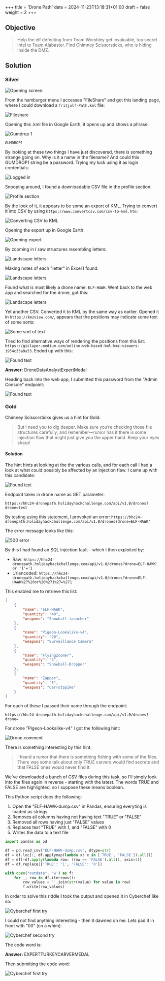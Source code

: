 +++
title = 'Drone Path'
date = 2024-11-23T13:18:31+01:00
draft = false
weight = 2
+++

## Objective

> Help the elf defecting from Team Wombley get invaluable, top secret intel to Team Alabaster. Find Chimney Scissorsticks, who is hiding inside the DMZ.

## Solution

### Silver

![Opening screen](/images/act2/act2-drone-path-1.png)

From the hamburger menu I accesses "FileShare" and got this landing page, where I could download a ```fritjolf-Path.kml``` file: 

![Fileshare](/images/act2/act2-drone-path-2.png)

Opening this .kml file in Google Earth, it opens up and shows a phrase: 

![Gumdrop 1](/images/act2/act2-drone-path-3.png)

```
GUMDROP1
```

By looking at these two things I have just discovered, there is something strange going on. Why is it a name in the filename? And could this GUMDROP1 string be a password. Trying my luck using it as login credentials: 

![Logged in](/images/act2/act2-drone-path-4.png)

Snooping around, I found a downloadable CSV file in the profile section:

![Profile section](/images/act2/act2-drone-path-5.png)

By the look of it, it appears to be some an export of KML. Trying to convert it into CSV by using ```https://www.convertcsv.com/csv-to-kml.htm```:

![Converting CSV to KML](/images/act2/act2-drone-path-6.png)

Opening the export up in Google Earth:

![Opening export](/images/act2/act2-drone-path-7.png)

By zooming in I saw structures resembling letters: 

![Landscape letters](/images/act2/act2-drone-path-8.png)

Making notes of each "letter" in Excel I found: 

![Landscape letters](/images/act2/act2-drone-path-9.png)

Found what is most likely a drone name: ```ELF-HAWK```. Went back to the web app and searched for the drone, got this:

![Landscape letters](/images/act2/act2-drone-path-10.png)

Yet another CSV. Converted it to KML by the same way as earlier. Opened it in ```https://kmzview.com/```, appears that the positions may indicate some text of some sorts: 

![Some sort of text](/images/act2/act2-drone-path-11.png)

Tried to find alternative ways of rendering the positions from this list: ```https://gislayer.medium.com/online-web-based-kml-kmz-viewers-1954c33a9a53```. Ended up with this: 

![Found text](/images/act2/act2-drone-path-12.png)


**Answer:** DroneDataAnalystExpertMedal

Heading back into the web app, I submitted this password from the "Admin Console" endpoint:

![Found text](/images/act2/act2-drone-path-13.png)

### Gold

Chimney Scissorsticks gives us a hint for Gold: 

> But I need you to dig deeper. Make sure you’re checking those file structures carefully, and remember—rumor has it there is some injection flaw that might just give you the upper hand. Keep your eyes sharp!

#### Solution

The hint hints at looking at the the various calls, and for each call I had a look at what could possibly be affected by an injection flaw. I came up with this candidate:

![Found text](/images/act2/act2-drone-path-gold-1.png)

Endpoint takes in drone name as GET parameter:

```
https://hhc24-dronepath.holidayhackchallenge.com/api/v1.0/drones?drone=test
```

By testing using this statement, I provoked an error: ```https://hhc24-dronepath.holidayhackchallenge.com/api/v1.0/drones?drone=ELF-HAWK'```

The error message looks like this:

![500 error](/images/act2/act2-drone-path-gold-2.png)

By this I had found an SQL Injection fault - which I then exploited by:

* Raw: ```https://hhc24-dronepath.holidayhackchallenge.com/api/v1.0/drones?drone=ELF-HAWK' or '1'='1```
* Urlencoded: ```https://hhc24-dronepath.holidayhackchallenge.com/api/v1.0/drones?drone=ELF-HAWK%27%20or%20%271%27=%271```

This enabled me to retrieve this list: 

```json
[
    {
        "name": "ELF-HAWK",
        "quantity": "40",
        "weapons": "Snowball-launcher"
    },
    {
        "name": "Pigeon-Lookalike-v4",
        "quantity": "20",
        "weapons": "Surveillance Camera"
    },
    {
        "name": "FlyingZoomer",
        "quantity": "4",
        "weapons": "Snowball-Dropper"
    },
    {
        "name": "Zapper",
        "quantity": "5",
        "weapons": "CarrotSpike"
    }
]
```

For each of these I passed their name through the endpoint: 

```
https://hhc24-dronepath.holidayhackchallenge.com/api/v1.0/drones?drone=
```

For drone "Pigeon-Lookalike-v4" I got the following hint: 

![Drone comment](/images/act2/act2-drone-path-gold-3.png)

There is something interesting by this hint: 

> I heard a rumor that there is something fishing with some of the files. There was some talk about only TRUE carvers would find secrets and that FALSE ones would never find it.

We've downloaded a bunch of CSV files during this task, so I'll simply look into the files again in reverse - starting with the latest. The words TRUE and FALSE are highlighted, so I suppose these means boolean.

This Python script does the following:

1. Open the "ELF-HAWK-dump.csv" in Pandas, ensuring everyting is loaded as strings
2. Removes all columns having not having text "TRUE" or "FALSE"
3. Removed all rows having just "FALSE" values
4. Replaces text "TRUE" with 1, and "FALSE" with 0
5. Writes the data to a text file

```python
import pandas as pd

df = pd.read_csv("ELF-HAWK-dump.csv", dtype=str)
df = df.loc[:, df.applymap(lambda x: x in ['TRUE', 'FALSE']).all()]
df = df[~df.apply(lambda row: (row == 'FALSE').all(), axis=1)]
df = df.replace({'TRUE': '1', 'FALSE': '0'})

with open("outdata", 'w') as f:
    for _, row in df.iterrows():
        row_values = ''.join(str(value) for value in row)
        f.write(row_values)
```

In order to solve this riddle I took the output and opened it in Cyberchef like so: 

![Cyberchef first try](/images/act2/act2-drone-path-gold-4.png)

I could not find anything interesting - then it dawned on me. Lets pad it in front with "00" (on a whim):

![Cyberchef second try](/images/act2/act2-drone-path-gold-5.png)

The code word is: 


**Answer:** EXPERTTURKEYCARVERMEDAL

Then submitting the code word:

![Cyberchef first try](/images/act2/act2-drone-path-gold-6.png)